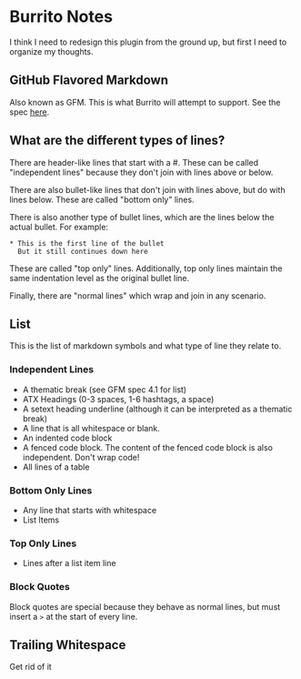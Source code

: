 # Burrito Notes
I think I need to redesign this plugin from the ground up, but first I need to 
organize my thoughts.

## GitHub Flavored Markdown
Also known as GFM. This is what Burrito will attempt to support. See the spec
[here](https://github.github.com/gfm/).

## What are the different types of lines? 
There are header-like lines that start with a #. These can be called 
"independent lines" because they don't join with lines above or below. 

There are also bullet-like lines that don't join with lines above, but do with
lines below. These are called "bottom only" lines. 

There is also another type of bullet lines, which are the lines below the
actual bullet. For example:
```
* This is the first line of the bullet
  But it still continues down here
```
These are called "top only" lines. Additionally, top only lines maintain the
same indentation level as the original bullet line.

Finally, there are "normal lines" which wrap and join in any scenario.

## List
This is the list of markdown symbols and what type of line they relate to.

### Independent Lines
* A thematic break (see GFM spec 4.1 for list)
* ATX Headings (0-3 spaces, 1-6 hashtags, a space)
* A setext heading underline (although it can be interpreted as a thematic
  break)
* A line that is all whitespace or blank.
* An indented code block
* A fenced code block. The content of the fenced code block is also
  independent. Don't wrap code!
* All lines of a table

### Bottom Only Lines
* Any line that starts with whitespace
* List Items

### Top Only Lines
* Lines after a list item line

### Block Quotes
Block quotes are special because they behave as normal lines, but must insert
a `>` at the start of every line.


## Trailing Whitespace
Get rid of it
